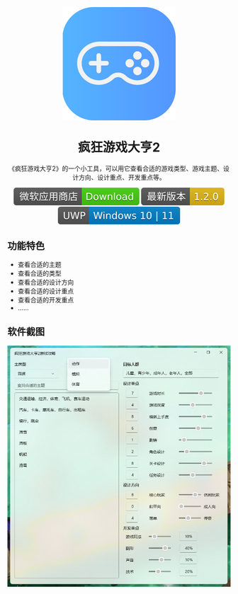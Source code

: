 <p align="center">
  <img width="256" align="center" src="Images/logo.png">
</p>
<h1 align="center">
  疯狂游戏大亨2
</h1>
<p align="center">
  《疯狂游戏大亨2》的一个小工具，可以用它查看合适的游戏类型、游戏主题、设计方向、设计重点、开发重点等。
</p>
<p align="center">
  <a style="text-decoration:none" src="https://www.microsoft.com/store/productId/9PPPHWB9FDXM">
    <img src="Images/download.svg" alt="Download" />
  </a>
  <a style="text-decoration:none">
    <img src="Images/releases.svg" alt="Platform" />
  </a>
  <a style="text-decoration:none">
    <img src="Images/platform.svg" alt="Platform" />
  </a>
</p>



## 功能特色
* 查看合适的主题
* 查看合适的类型
* 查看合适的设计方向
* 查看合适的设计重点
* 查看合适的开发重点
* ……

## 软件截图

![01](Images/01.jpg)

